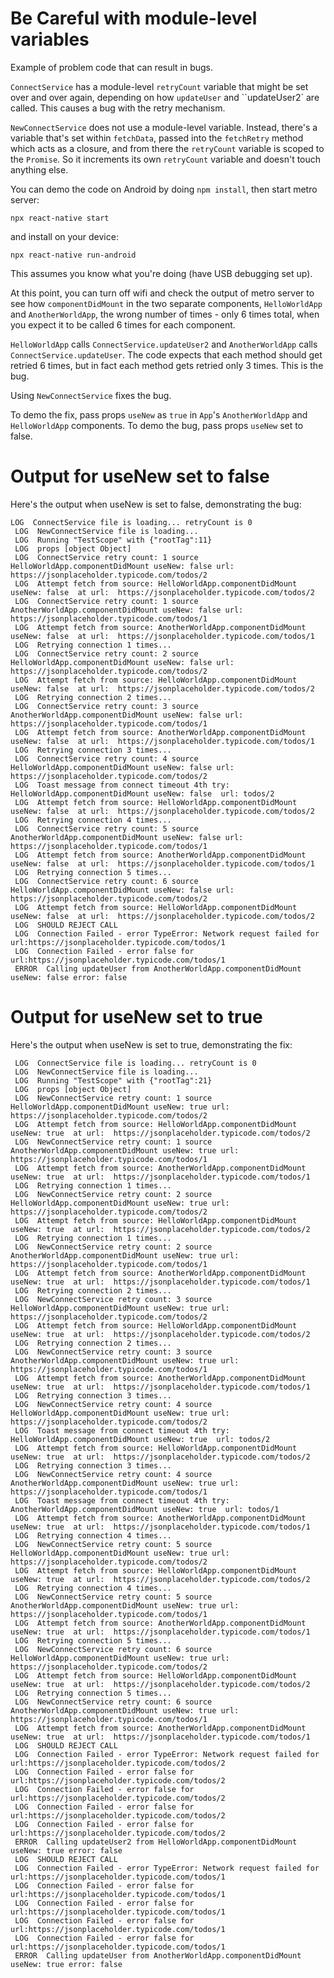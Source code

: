 # Be Careful with module-level variables

Example of problem code that can result in bugs.

`ConnectService` has a module-level `retryCount` variable that might be set over and over again, depending on how `updateUser` and ``updateUser2` are called. This causes a bug with the retry mechanism.

`NewConnectService` does not use a module-level variable. Instead, there's a variable that's set within `fetchData`, passed into the `fetchRetry` method which acts as a closure, and from there the `retryCount` variable is scoped to the `Promise`. So it increments its own `retryCount` variable and doesn't touch anything else.

You can demo the code on Android by doing `npm install`, then start metro server:

```
npx react-native start
```

and install on your device:

```
npx react-native run-android
```

This assumes you know what you're doing (have USB debugging set up).

At this point, you can turn off wifi and check the output of metro server to see how `componentDidMount` in the two separate components, `HelloWorldApp` and `AnotherWorldApp`, the wrong number of times - only 6 times total, when you expect it to be called 6 times for each component.

`HelloWorldApp` calls `ConnectService.updateUser2` and `AnotherWorldApp` calls `ConnectService.updateUser`. The code expects that each method should get retried 6 times, but in fact each method gets retried only 3 times. This is the bug.

Using `NewConnectService` fixes the bug.

To demo the fix, pass props `useNew` as `true` in `App`'s `AnotherWorldApp` and `HelloWorldApp` components. To demo the bug, pass props `useNew` set to false.

# Output for useNew set to false

Here's the output when useNew is set to false, demonstrating the bug:

```
LOG  ConnectService file is loading... retryCount is 0
 LOG  NewConnectService file is loading...
 LOG  Running "TestScope" with {"rootTag":11}
 LOG  props [object Object]
 LOG  ConnectService retry count: 1 source HelloWorldApp.componentDidMount useNew: false url: https://jsonplaceholder.typicode.com/todos/2
 LOG  Attempt fetch from source: HelloWorldApp.componentDidMount useNew: false  at url:  https://jsonplaceholder.typicode.com/todos/2
 LOG  ConnectService retry count: 1 source AnotherWorldApp.componentDidMount useNew: false url: https://jsonplaceholder.typicode.com/todos/1
 LOG  Attempt fetch from source: AnotherWorldApp.componentDidMount useNew: false  at url:  https://jsonplaceholder.typicode.com/todos/1
 LOG  Retrying connection 1 times...
 LOG  ConnectService retry count: 2 source HelloWorldApp.componentDidMount useNew: false url: https://jsonplaceholder.typicode.com/todos/2
 LOG  Attempt fetch from source: HelloWorldApp.componentDidMount useNew: false  at url:  https://jsonplaceholder.typicode.com/todos/2
 LOG  Retrying connection 2 times...
 LOG  ConnectService retry count: 3 source AnotherWorldApp.componentDidMount useNew: false url: https://jsonplaceholder.typicode.com/todos/1
 LOG  Attempt fetch from source: AnotherWorldApp.componentDidMount useNew: false  at url:  https://jsonplaceholder.typicode.com/todos/1
 LOG  Retrying connection 3 times...
 LOG  ConnectService retry count: 4 source HelloWorldApp.componentDidMount useNew: false url: https://jsonplaceholder.typicode.com/todos/2
 LOG  Toast message from connect timeout 4th try: HelloWorldApp.componentDidMount useNew: false  url: todos/2
 LOG  Attempt fetch from source: HelloWorldApp.componentDidMount useNew: false  at url:  https://jsonplaceholder.typicode.com/todos/2
 LOG  Retrying connection 4 times...
 LOG  ConnectService retry count: 5 source AnotherWorldApp.componentDidMount useNew: false url: https://jsonplaceholder.typicode.com/todos/1
 LOG  Attempt fetch from source: AnotherWorldApp.componentDidMount useNew: false  at url:  https://jsonplaceholder.typicode.com/todos/1
 LOG  Retrying connection 5 times...
 LOG  ConnectService retry count: 6 source HelloWorldApp.componentDidMount useNew: false url: https://jsonplaceholder.typicode.com/todos/2
 LOG  Attempt fetch from source: HelloWorldApp.componentDidMount useNew: false  at url:  https://jsonplaceholder.typicode.com/todos/2
 LOG  SHOULD REJECT CALL
 LOG  Connection Failed - error TypeError: Network request failed for url:https://jsonplaceholder.typicode.com/todos/1
 LOG  Connection Failed - error false for url:https://jsonplaceholder.typicode.com/todos/1
 ERROR  Calling updateUser from AnotherWorldApp.componentDidMount useNew: false error: false
```

# Output for useNew set to true

Here's the output when useNew is set to true, demonstrating the fix:

```
 LOG  ConnectService file is loading... retryCount is 0
 LOG  NewConnectService file is loading...
 LOG  Running "TestScope" with {"rootTag":21}
 LOG  props [object Object]
 LOG  NewConnectService retry count: 1 source HelloWorldApp.componentDidMount useNew: true url: https://jsonplaceholder.typicode.com/todos/2
 LOG  Attempt fetch from source: HelloWorldApp.componentDidMount useNew: true  at url:  https://jsonplaceholder.typicode.com/todos/2
 LOG  NewConnectService retry count: 1 source AnotherWorldApp.componentDidMount useNew: true url: https://jsonplaceholder.typicode.com/todos/1
 LOG  Attempt fetch from source: AnotherWorldApp.componentDidMount useNew: true  at url:  https://jsonplaceholder.typicode.com/todos/1
 LOG  Retrying connection 1 times...
 LOG  NewConnectService retry count: 2 source HelloWorldApp.componentDidMount useNew: true url: https://jsonplaceholder.typicode.com/todos/2
 LOG  Attempt fetch from source: HelloWorldApp.componentDidMount useNew: true  at url:  https://jsonplaceholder.typicode.com/todos/2
 LOG  Retrying connection 1 times...
 LOG  NewConnectService retry count: 2 source AnotherWorldApp.componentDidMount useNew: true url: https://jsonplaceholder.typicode.com/todos/1
 LOG  Attempt fetch from source: AnotherWorldApp.componentDidMount useNew: true  at url:  https://jsonplaceholder.typicode.com/todos/1
 LOG  Retrying connection 2 times...
 LOG  NewConnectService retry count: 3 source HelloWorldApp.componentDidMount useNew: true url: https://jsonplaceholder.typicode.com/todos/2
 LOG  Attempt fetch from source: HelloWorldApp.componentDidMount useNew: true  at url:  https://jsonplaceholder.typicode.com/todos/2
 LOG  Retrying connection 2 times...
 LOG  NewConnectService retry count: 3 source AnotherWorldApp.componentDidMount useNew: true url: https://jsonplaceholder.typicode.com/todos/1
 LOG  Attempt fetch from source: AnotherWorldApp.componentDidMount useNew: true  at url:  https://jsonplaceholder.typicode.com/todos/1
 LOG  Retrying connection 3 times...
 LOG  NewConnectService retry count: 4 source HelloWorldApp.componentDidMount useNew: true url: https://jsonplaceholder.typicode.com/todos/2
 LOG  Toast message from connect timeout 4th try: HelloWorldApp.componentDidMount useNew: true  url: todos/2
 LOG  Attempt fetch from source: HelloWorldApp.componentDidMount useNew: true  at url:  https://jsonplaceholder.typicode.com/todos/2
 LOG  Retrying connection 3 times...
 LOG  NewConnectService retry count: 4 source AnotherWorldApp.componentDidMount useNew: true url: https://jsonplaceholder.typicode.com/todos/1
 LOG  Toast message from connect timeout 4th try: AnotherWorldApp.componentDidMount useNew: true  url: todos/1
 LOG  Attempt fetch from source: AnotherWorldApp.componentDidMount useNew: true  at url:  https://jsonplaceholder.typicode.com/todos/1
 LOG  Retrying connection 4 times...
 LOG  NewConnectService retry count: 5 source HelloWorldApp.componentDidMount useNew: true url: https://jsonplaceholder.typicode.com/todos/2
 LOG  Attempt fetch from source: HelloWorldApp.componentDidMount useNew: true  at url:  https://jsonplaceholder.typicode.com/todos/2
 LOG  Retrying connection 4 times...
 LOG  NewConnectService retry count: 5 source AnotherWorldApp.componentDidMount useNew: true url: https://jsonplaceholder.typicode.com/todos/1
 LOG  Attempt fetch from source: AnotherWorldApp.componentDidMount useNew: true  at url:  https://jsonplaceholder.typicode.com/todos/1
 LOG  Retrying connection 5 times...
 LOG  NewConnectService retry count: 6 source HelloWorldApp.componentDidMount useNew: true url: https://jsonplaceholder.typicode.com/todos/2
 LOG  Attempt fetch from source: HelloWorldApp.componentDidMount useNew: true  at url:  https://jsonplaceholder.typicode.com/todos/2
 LOG  Retrying connection 5 times...
 LOG  NewConnectService retry count: 6 source AnotherWorldApp.componentDidMount useNew: true url: https://jsonplaceholder.typicode.com/todos/1
 LOG  Attempt fetch from source: AnotherWorldApp.componentDidMount useNew: true  at url:  https://jsonplaceholder.typicode.com/todos/1
 LOG  SHOULD REJECT CALL
 LOG  Connection Failed - error TypeError: Network request failed for url:https://jsonplaceholder.typicode.com/todos/2
 LOG  Connection Failed - error false for url:https://jsonplaceholder.typicode.com/todos/2
 LOG  Connection Failed - error false for url:https://jsonplaceholder.typicode.com/todos/2
 LOG  Connection Failed - error false for url:https://jsonplaceholder.typicode.com/todos/2
 LOG  Connection Failed - error false for url:https://jsonplaceholder.typicode.com/todos/2
 ERROR  Calling updateUser2 from HelloWorldApp.componentDidMount useNew: true error: false
 LOG  SHOULD REJECT CALL
 LOG  Connection Failed - error TypeError: Network request failed for url:https://jsonplaceholder.typicode.com/todos/1
 LOG  Connection Failed - error false for url:https://jsonplaceholder.typicode.com/todos/1
 LOG  Connection Failed - error false for url:https://jsonplaceholder.typicode.com/todos/1
 LOG  Connection Failed - error false for url:https://jsonplaceholder.typicode.com/todos/1
 LOG  Connection Failed - error false for url:https://jsonplaceholder.typicode.com/todos/1
 ERROR  Calling updateUser from AnotherWorldApp.componentDidMount useNew: true error: false
```